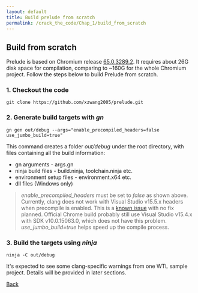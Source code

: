 ```yaml
---
layout: default
title: Build prelude from scratch
permalink: /crack_the_code/Chap_1/build_from_scratch
---
```

## [](#header-2) Build from scratch

Prelude is based on Chromium release [65.0.3289.2](https://chromium.googlesource.com/chromium/src.git/+/65.0.3289.2). It requires about 26G disk space for compilation, comparing to ~160G for the whole Chromium project. Follow the steps below to build Prelude from scratch.


### [](#header-3) 1.  Checkout the code
```
git clone https://github.com/xzwang2005/prelude.git
```

### [](#header-3) 2.  Generate build targets with *gn*

```
gn gen out/debug --args="enable_precompiled_headers=false use_jumbo_build=true"
```
This command creates a folder *out/debug* under the root directory, with files containing all the build information:
*   gn arguments - args.gn
*   ninja build files - build.ninja, toolchain.ninja etc.
*   environment setup files - environment.x64 etc.
*   dll files (Windows only)

>*enable_precompiled_headers* must be set to *false* as shown above. Currently, clang does not work with Visual Studio v15.5.x headers when precompile is enabled. This is a [known issue](https://bugs.chromium.org/p/chromium/issues/detail?id=780124) with no fix planned. Official Chrome build probably still use Visual Studio v15.4.x with SDK v10.0.15063.0, which does not have this problem. *use_jumbo_build=true* helps speed up the compile process.

### [](#header-3) 3.  Build the targets using *ninja*
```
ninja -C out/debug
```
It's expected to see some clang-specific warnings from one WTL sample project. Details will be provided in later sections.

[Back](/)
